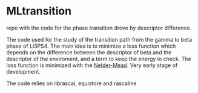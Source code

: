 # MLtransition
repo with the code for the phase transition drove by descriptor difference.

The code used for the study of the transition path from the gamma to beta phase of Li3PS4.
The main idea is to minimize a loss function which depends on the difference between the descriptor of beta and the descriptor of the enviroment, and a term to keep the energy in check.
The loss function is minimized with the [Nelder-Mead](https://en.wikipedia.org/wiki/Nelder%E2%80%93Mead_method).
Very early stage of development. 

The code relies on librascal, equistore and rascaline
